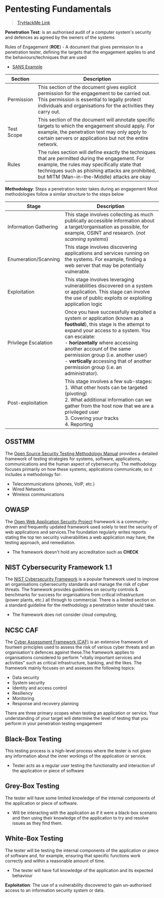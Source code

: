 # Pentesting Fundamentals
> [TryHackMe Link](https://tryhackme.com/r/room/pentestingfundamentals)

**Penetration Test**: is an authorised audit of a computer system's security and defences as agreed by the owners of the systems

Rules of Engagement (**ROE**) - A document that gives permission to a penetration tester, defining the targets that the engagement applies to and the behaviours/techniques that are used
- [SANS Example](https://sansorg.egnyte.com/dl/bF4I3yCcnt/?)

| Section   | Description   |
|---|---|
|Permission   |This section of the document gives explicit permission for the engagement to be carried out. This permission is essential to legally protect individuals and organisations for the activities they carry out.   |
|Test Scope   | This section of the document will annotate specific targets to which the engagement should apply. For example, the penetration test may only apply to certain servers or applications but not the entire network.  |
|Rules   | The rules section will define exactly the techniques that are permitted during the engagement. For example, the rules may specifically state that techniques such as phishing attacks are prohibited, but MITM (Man-in-the-Middle) attacks are okay   |

**Methodology**: Steps a penetration tester takes during an engagement Most methodologies follow a similar structure to the steps below

| Stage  | Description  |
|---|---|
| Information Gathering   | This stage involves collecting as much publically accessible information about a target/organisation as possible, for example, OSINT and research. (*not scanning systems*)  |
| Enumeration/Scanning  | This stage involves discovering applications and services running on the systems. For example, finding a web server that may be potentially vulnerable.  |
| Exploitation  | This stage involves leveraging vulnerabilities discovered on a system or application. This stage can involve the use of public exploits or exploiting application logic  |
| Privilege Escalation   | Once you have successfully exploited a system or application (known as a **foothold**), this stage is the attempt to expand your access to a system. You can escalate: <br> - **horizontally** where accessing another account of the same permission group (i.e. another user) <br> - **vertically** accessing that of another permission group (i.e. an administrator).  |
| Post-exploitation  | This stage involves a few sub-stages: <br> 1. What other hosts can be targeted (pivoting) <br> 2. What additional information can we gather from the host now that we are a privileged user <br> 3.  Covering your tracks <br> 4. Reporting  |

## OSSTMM
The [Open Source Security Testing Methodology Manual](https://www.isecom.org/OSSTMM.3.pdf) provides a detailed framework of testing strategies for systems, software, applications, communications and the human aspect of cybersecurity. The methodology focuses primarily on how these systems, applications communicate, so it includes a methodology for:
- Telecommunications (phones, VoIP, etc.)
- Wired Networks
- Wireless communications

## OWASP
The [Open Web Application Security Project](https://owasp.org/) framework is a community-driven and frequently updated framework used solely to test the security of web applications and services.The foundation regularly writes reports stating the top ten security vulnerabilities a web application may have, the testing approach, and remediation.
- The framework doesn't hold any accreditation such as **CHECK**

## NIST Cybersecurity Framework 1.1
The [NIST Cybersecurity Framework](https://www.nist.gov/cyberframework) is a popular framework used to improve an organisations cybersecurity standards and manage the risk of cyber threats. The framework provides guidelines on security controls & benchmarks for success for organisations from critical infrastructure (power plants, etc.) all through to commercial.  There is a limited section on a standard guideline for the methodology a penetration tester should take.
- The framework does not consider cloud computing,

## NCSC CAF
The [Cyber Assessment Framework (CAF)](https://www.ncsc.gov.uk/collection/cyber-assessment-framework/caf-objective-a-managing-security-risk) is an extensive framework of fourteen principles used to assess the risk of various cyber threats and an organisation's defences against these.The framework applies to organisations considered to perform "vitally important services and activities" such as critical infrastructure, banking, and the likes. The framework mainly focuses on and assesses the following topics:
- Data security
- System security
- Identity and access control
- Resiliency
- Monitoring
- Response and recovery planning

There are three primary scopes when testing an application or service. Your understanding of your target will determine the level of testing that you perform in your penetration testing engagement

## Black-Box Testing
This testing process is a high-level process where the tester is not given any information about the inner workings of the application or service.
- Tester acts as a regular user testing the functionality and interaction of the application or piece of software

## Grey-Box Testing
The tester will have some limited knowledge of the internal components of the application or piece of software. 
- Will be interacting with the application as if it were a black-box scenario and then using their knowledge of the application to try and resolve issues as they find them.

## White-Box Testing
The tester will be testing the internal components of the application or piece of software and, for example, ensuring that specific functions work correctly and within a reasonable amount of time.
- The tester will have full knowledge of the application and its expected behaviour

**Exploitation**: The use of a vulnerability discovered to gain un-authorised access to an information security system or data.